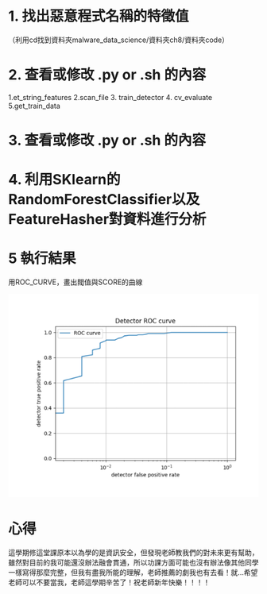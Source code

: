 # 1.	找出惡意程式名稱的特徵值
（利用cd找到資料夾malware_data_science/資料夾ch8/資料夾code）
# 2.	查看或修改 .py or .sh 的內容
1.et_string_features
2.scan_file
3.	train_detector
4.	cv_evaluate
5.get_train_data
# 3.	查看或修改 .py or .sh 的內容

# 4.	利用SKlearn的RandomForestClassifier以及FeatureHasher對資料進行分析

# 5   執行結果
用ROC_CURVE，畫出閥值與SCORE的曲線

![image](https://github.com/107ab0712/Final-HW-1/blob/main/image.png)


# 心得
這學期修這堂課原本以為學的是資訊安全，但發現老師教我們的對未來更有幫助，雖然對目前的我可能還沒辦法融會貫通，所以功課方面可能也沒有辦法像其他同學一樣寫得那麼完整，但我有盡我所能的理解，老師推薦的劇我也有去看！就…希望老師可以不要當我，老師這學期辛苦了！祝老師新年快樂！！！！
